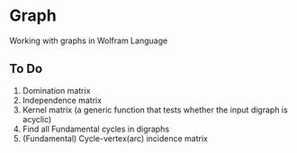# Graph
Working with graphs in Wolfram Language

## To Do
1. Domination matrix
2. Independence matrix
3. Kernel matrix (a generic function that tests whether the input digraph is acyclic)
4. Find all Fundamental cycles in digraphs
5. (Fundamental) Cycle-vertex(arc) incidence matrix

